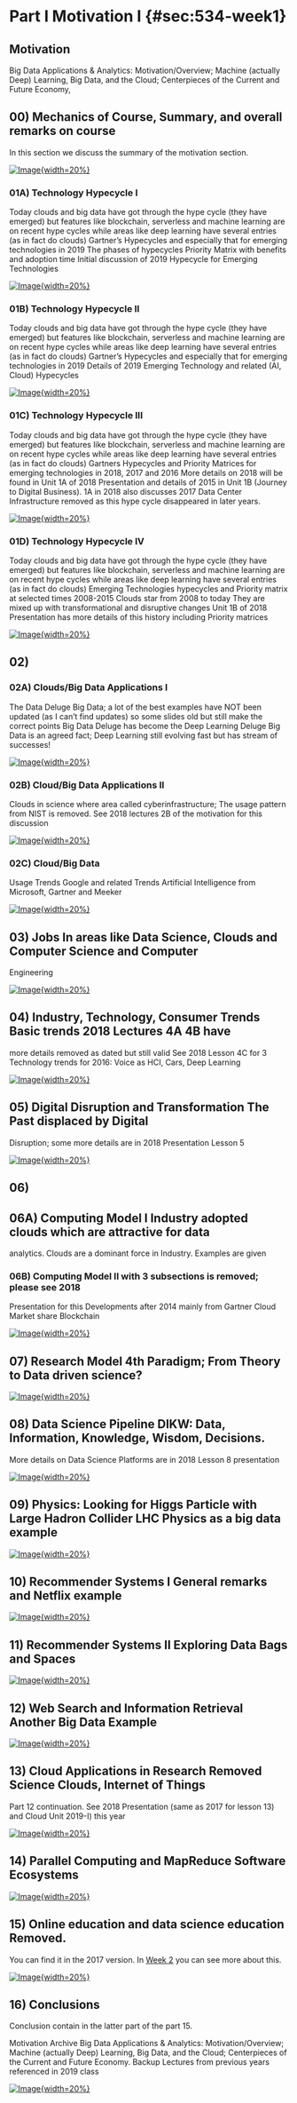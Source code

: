 # Part I Motivation I {#sec:534-week1}

## Motivation

Big Data Applications & Analytics: Motivation/Overview; Machine (actually Deep)
Learning, Big Data, and the Cloud; Centerpieces of the Current and Future
Economy,

## 00) Mechanics of Course, Summary, and overall remarks on course

In this section we discuss the summary of the motivation section. 

[![Image](images/motivation/coursesummaryandoverallremarks.jpg){width=20%}](https://www.youtube.com/watch?v=3NVooE9EtqY&list=PLy0VLh_GFyz_TQhQjKnx-Ef7i2Bfhi15L&index=2&t=0s)


### 01A) Technology Hypecycle I 

Today clouds and big data have got through the hype cycle (they have emerged)
but features like blockchain, serverless and machine learning are on recent hype
cycles while areas like deep learning have several entries (as in fact do
clouds) Gartner’s Hypecycles and especially that for emerging technologies in
2019 The phases of hypecycles Priority Matrix with benefits and adoption time
Initial discussion of 2019 Hypecycle for Emerging Technologies

[![Image](images/motivation/technologyhypercycle_1.jpg){width=20%}](https://www.youtube.com/watch?v=25mXsHAiSeU&list=PLy0VLh_GFyz_TQhQjKnx-Ef7i2Bfhi15L&index=2)

### 01B) Technology Hypecycle II 

Today clouds and big data have got through the hype cycle (they have emerged)
but features like blockchain, serverless and machine learning are on recent hype
cycles while areas like deep learning have several entries (as in fact do
clouds) Gartner’s Hypecycles and especially that for emerging technologies in
2019 Details of 2019 Emerging Technology and related (AI, Cloud) Hypecycles

[![Image](images/motivation/technologyhypercycle_2.jpg){width=20%}](https://youtu.be/-QLxzyB1tvQ?list=PLy0VLh_GFyz_TQhQjKnx-Ef7i2Bfhi15L)

### 01C) Technology Hypecycle III 

Today clouds and big data have got through the hype cycle (they have emerged)
but features like blockchain, serverless and machine learning are on recent hype
cycles while areas like deep learning have several entries (as in fact do
clouds) Gartners Hypecycles and Priority Matrices for emerging technologies in
2018, 2017 and 2016 More details on 2018 will be found in Unit 1A of 2018
Presentation and details of 2015 in Unit 1B (Journey to Digital Business). 1A in
2018 also discusses 2017 Data Center Infrastructure removed as this hype cycle
disappeared in later years.

[![Image](images/motivation/technologyhypercycle_3.jpg){width=20%}](https://youtu.be/TIb9eUrQAtk?list=PLy0VLh_GFyz_TQhQjKnx-Ef7i2Bfhi15L)

### 01D) Technology Hypecycle IV 

Today clouds and big data have got through the hype cycle (they have emerged)
but features like blockchain, serverless and machine learning are on recent hype
cycles while areas like deep learning have several entries (as in fact do
clouds) Emerging Technologies hypecycles and Priority matrix at selected times
2008-2015 Clouds star from 2008 to today They are mixed up with transformational
and disruptive changes Unit 1B of 2018 Presentation has more details of this
history including Priority matrices

[![Image](images/motivation/technologyhypercycle_4.jpg){width=20%}](https://www.youtube.com/watch?v=N5m3ElvTS84&list=PLy0VLh_GFyz_TQhQjKnx-Ef7i2Bfhi15L&index=6&t=0s)

## 02)

### 02A) Clouds/Big Data Applications I

The Data Deluge Big Data; a lot of the best examples have NOT been updated (as I
can’t find updates) so some slides old but still make the correct points Big
Data Deluge has become the Deep Learning Deluge Big Data is an agreed fact; Deep
Learning still evolving fast but has stream of successes!

[![Image](images/motivation/technologyhypercycle_1.jpg){width=20%}](https://www.youtube.com/watch?v=BC5fsZmPJKI&list=PLy0VLh_GFyz_TQhQjKnx-Ef7i2Bfhi15L&index=7&t=0s)

### 02B) Cloud/Big Data Applications II 

Clouds in science where area called cyberinfrastructure; The usage pattern from
NIST is removed. See 2018 lectures 2B of the motivation for this discussion

[![Image](images/motivation/technologyhypercycle_2.jpg){width=20%}](https://www.youtube.com/watch?v=7dXz3_o0ln0&list=PLy0VLh_GFyz_TQhQjKnx-Ef7i2Bfhi15L&index=8&t=0s)

### 02C) Cloud/Big Data 

Usage Trends Google and related Trends Artificial Intelligence from Microsoft,
Gartner and Meeker

[![Image](images/motivation/bigdatausageandtrends.jpg){width=20%}](https://www.youtube.com/watch?v=by96dQsKjjo&list=PLy0VLh_GFyz_TQhQjKnx-Ef7i2Bfhi15L&index=9&t=0s)

## 03) Jobs In areas like Data Science, Clouds and Computer Science and Computer
Engineering

[![Image](images/motivation/jobs.jpg){width=20%}](https://www.youtube.com/watch?v=JznXEENYks8&list=PLy0VLh_GFyz_TQhQjKnx-Ef7i2Bfhi15L&index=10&t=0s)

## 04) Industry, Technology, Consumer Trends Basic trends 2018 Lectures 4A 4B have
more details removed as dated but still valid See 2018 Lesson 4C for 3
Technology trends for 2016: Voice as HCI, Cars, Deep Learning

[![Image](images/motivation/band.jpg){width=20%}](https://www.youtube.com/watch?v=7jutdpNquFU&list=PLy0VLh_GFyz_TQhQjKnx-Ef7i2Bfhi15L&index=11&t=0s)

## 05) Digital Disruption and Transformation The Past displaced by Digital
Disruption; some more details are in 2018 Presentation Lesson 5

[![Image](images/motivation/digitaldisruptionandtransformation.jpg){width=20%}](https://www.youtube.com/watch?v=jgRSQVEJnXU&list=PLy0VLh_GFyz_TQhQjKnx-Ef7i2Bfhi15L&index=12&t=0s)

## 06)

## 06A) Computing Model I Industry adopted clouds which are attractive for data
analytics.  Clouds are a dominant force in Industry. Examples are given

### 06B) Computing Model II with 3 subsections is removed; please see 2018
Presentation for this Developments after 2014 mainly from Gartner Cloud Market
share Blockchain

[![Image](images/motivation/computemodel1.jpg){width=20%}](https://www.youtube.com/watch?v=3yyNa6e7J_c&list=PLy0VLh_GFyz_TQhQjKnx-Ef7i2Bfhi15L&index=14&t=0s)

## 07) Research Model 4th Paradigm; From Theory to Data driven science?

[![Image](images/motivation/researchmodel.jpg){width=20%}](https://www.youtube.com/watch?v=YyBjbiprC2Q&list=PLy0VLh_GFyz_TQhQjKnx-Ef7i2Bfhi15L&index=13&t=0s)

## 08) Data Science Pipeline DIKW: Data, Information, Knowledge, Wisdom, Decisions.

More details on Data Science Platforms are in 2018 Lesson 8 presentation

[![Image](images/motivation/datasciencepipeline.jpg){width=20%}](https://www.youtube.com/watch?v=WKGB_dPLato&list=PLy0VLh_GFyz_TQhQjKnx-Ef7i2Bfhi15L&index=15&t=0s)

## 09) Physics: Looking for Higgs Particle with Large Hadron Collider LHC Physics as a big data example

[![Image](images/motivation/lookingforhiggsparticle.jpg){width=20%}](https://www.youtube.com/watch?v=h6WPSmE2cIg&list=PLy0VLh_GFyz_TQhQjKnx-Ef7i2Bfhi15L&index=16&t=0s)

## 10) Recommender Systems I General remarks and Netflix example

[![Image](images/motivation/recommendersys1.jpg){width=20%}](https://www.youtube.com/watch?v=1xRUspH4EMM&list=PLy0VLh_GFyz_TQhQjKnx-Ef7i2Bfhi15L&index=17&t=0s)

## 11) Recommender Systems II Exploring Data Bags and Spaces

[![Image](images/motivation/recommendersys2.jpg){width=20%}](https://www.youtube.com/watch?v=1kCDLo-w378&list=PLy0VLh_GFyz_TQhQjKnx-Ef7i2Bfhi15L&index=18&t=0s)

## 12) Web Search and Information Retrieval Another Big Data Example

[![Image](images/motivation/websearchandinfo.jpg){width=20%}](https://www.youtube.com/watch?v=yBiqwPLb-8w&list=PLy0VLh_GFyz_TQhQjKnx-Ef7i2Bfhi15L&index=19&t=0s)

## 13) Cloud Applications in Research Removed Science Clouds, Internet of Things

Part 12 continuation. 
See 2018 Presentation (same as 2017 for lesson 13) and Cloud Unit 2019-I) this year

[![Image](images/motivation/websearchandinfo.jpg){width=20%}](https://www.youtube.com/watch?v=yBiqwPLb-8w&list=PLy0VLh_GFyz_TQhQjKnx-Ef7i2Bfhi15L&index=19&t=0s)

## 14) Parallel Computing and MapReduce Software Ecosystems

[![Image](images/motivation/parallelcomputingandmapreduce.jpg){width=20%}](https://youtu.be/QMnjgR8NihY?list=PLy0VLh_GFyz_TQhQjKnx-Ef7i2Bfhi15L)

## 15) Online education and data science education Removed.

You can find it in the 2017 version. In [Week 2](week2.md) you can see more about this. 

[![Image](images/motivation/motivationconclusion.jpg){width=20%}](https://www.youtube.com/watch?v=QMnjgR8NihY&list=PLy0VLh_GFyz_TQhQjKnx-Ef7i2Bfhi15L&index=20&t=0s)

## 16) Conclusions

Conclusion contain in the latter part of the part 15. 

Motivation Archive Big Data Applications & Analytics:
Motivation/Overview; Machine (actually Deep) Learning, Big Data, and the
Cloud; Centerpieces of the Current and Future Economy.  Backup Lectures
from previous years referenced in 2019 class

[![Image](images/motivation/motivationconclusion.jpg){width=20%}](https://www.youtube.com/watch?v=iMwnPg6SW_Y&list=PLy0VLh_GFyz_TQhQjKnx-Ef7i2Bfhi15L&index=21&t=0s)




